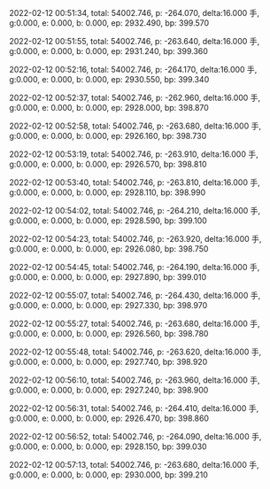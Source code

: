 2022-02-12 00:51:34, total: 54002.746, p: -264.070, delta:16.000 手, g:0.000, e: 0.000, b: 0.000, ep: 2932.490, bp: 399.570

2022-02-12 00:51:55, total: 54002.746, p: -263.640, delta:16.000 手, g:0.000, e: 0.000, b: 0.000, ep: 2931.240, bp: 399.360

2022-02-12 00:52:16, total: 54002.746, p: -264.170, delta:16.000 手, g:0.000, e: 0.000, b: 0.000, ep: 2930.550, bp: 399.340

2022-02-12 00:52:37, total: 54002.746, p: -262.960, delta:16.000 手, g:0.000, e: 0.000, b: 0.000, ep: 2928.000, bp: 398.870

2022-02-12 00:52:58, total: 54002.746, p: -263.680, delta:16.000 手, g:0.000, e: 0.000, b: 0.000, ep: 2926.160, bp: 398.730

2022-02-12 00:53:19, total: 54002.746, p: -263.910, delta:16.000 手, g:0.000, e: 0.000, b: 0.000, ep: 2926.570, bp: 398.810

2022-02-12 00:53:40, total: 54002.746, p: -263.810, delta:16.000 手, g:0.000, e: 0.000, b: 0.000, ep: 2928.110, bp: 398.990

2022-02-12 00:54:02, total: 54002.746, p: -264.210, delta:16.000 手, g:0.000, e: 0.000, b: 0.000, ep: 2928.590, bp: 399.100

2022-02-12 00:54:23, total: 54002.746, p: -263.920, delta:16.000 手, g:0.000, e: 0.000, b: 0.000, ep: 2926.080, bp: 398.750

2022-02-12 00:54:45, total: 54002.746, p: -264.190, delta:16.000 手, g:0.000, e: 0.000, b: 0.000, ep: 2927.890, bp: 399.010

2022-02-12 00:55:07, total: 54002.746, p: -264.430, delta:16.000 手, g:0.000, e: 0.000, b: 0.000, ep: 2927.330, bp: 398.970

2022-02-12 00:55:27, total: 54002.746, p: -263.680, delta:16.000 手, g:0.000, e: 0.000, b: 0.000, ep: 2926.560, bp: 398.780

2022-02-12 00:55:48, total: 54002.746, p: -263.620, delta:16.000 手, g:0.000, e: 0.000, b: 0.000, ep: 2927.740, bp: 398.920

2022-02-12 00:56:10, total: 54002.746, p: -263.960, delta:16.000 手, g:0.000, e: 0.000, b: 0.000, ep: 2927.240, bp: 398.900

2022-02-12 00:56:31, total: 54002.746, p: -264.410, delta:16.000 手, g:0.000, e: 0.000, b: 0.000, ep: 2926.470, bp: 398.860

2022-02-12 00:56:52, total: 54002.746, p: -264.090, delta:16.000 手, g:0.000, e: 0.000, b: 0.000, ep: 2928.150, bp: 399.030

2022-02-12 00:57:13, total: 54002.746, p: -263.680, delta:16.000 手, g:0.000, e: 0.000, b: 0.000, ep: 2930.000, bp: 399.210
